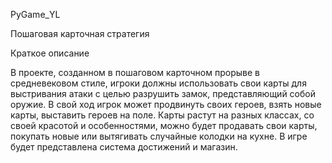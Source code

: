 PyGame_YL

Пошаговая карточная стратегия

Краткое описание

В проекте, созданном в пошаговом карточном прорыве в средневековом стиле, игроки должны использовать свои карты для выстривания атаки с целью разрушить замок, представляющий собой оружие. В свой ход игрок может продвинуть своих героев, взять новые карты, выставить героев на поле. Карты растут на разных классах, со своей красотой и особенностями, можно будет продавать свои карты, покупать новые или вытягивать случайные колодки на кухне. В игре будет представлена ​​система достижений и магазин.
